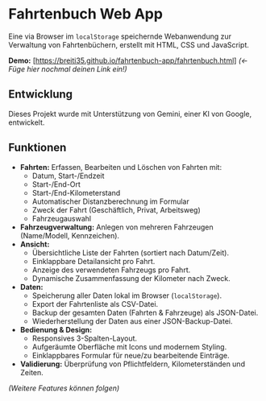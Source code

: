 # Fahrtenbuch Web App

Eine via Browser im `localStorage` speichernde Webanwendung zur Verwaltung von Fahrtenbüchern, erstellt mit HTML, CSS und JavaScript.

**Demo:** [https://breiti35.github.io/fahrtenbuch-app/fahrtenbuch.html] *(<- Füge hier nochmal deinen Link ein!)*

## Entwicklung

Dieses Projekt wurde mit Unterstützung von Gemini, einer KI von Google, entwickelt.

## Funktionen

* **Fahrten:** Erfassen, Bearbeiten und Löschen von Fahrten mit:
    * Datum, Start-/Endzeit
    * Start-/End-Ort
    * Start-/End-Kilometerstand
    * Automatischer Distanzberechnung im Formular
    * Zweck der Fahrt (Geschäftlich, Privat, Arbeitsweg)
    * Fahrzeugauswahl
* **Fahrzeugverwaltung:** Anlegen von mehreren Fahrzeugen (Name/Modell, Kennzeichen).
* **Ansicht:**
    * Übersichtliche Liste der Fahrten (sortiert nach Datum/Zeit).
    * Einklappbare Detailansicht pro Fahrt.
    * Anzeige des verwendeten Fahrzeugs pro Fahrt.
    * Dynamische Zusammenfassung der Kilometer nach Zweck.
* **Daten:**
    * Speicherung aller Daten lokal im Browser (`localStorage`).
    * Export der Fahrtenliste als CSV-Datei.
    * Backup der gesamten Daten (Fahrten & Fahrzeuge) als JSON-Datei.
    * Wiederherstellung der Daten aus einer JSON-Backup-Datei.
* **Bedienung & Design:**
    * Responsives 3-Spalten-Layout.
    * Aufgeräumte Oberfläche mit Icons und modernem Styling.
    * Einklappbares Formular für neue/zu bearbeitende Einträge.
* **Validierung:** Überprüfung von Pflichtfeldern, Kilometerständen und Zeiten.

*(Weitere Features können folgen)*